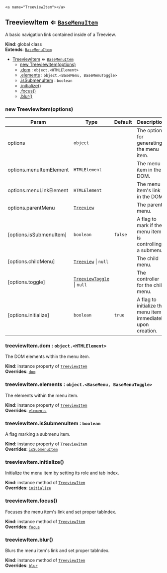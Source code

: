 
    <a name="TreeviewItem"></a>

## TreeviewItem ⇐ [<code>BaseMenuItem</code>](#BaseMenuItem)
A basic navigation link contained inside of a Treeview.

**Kind**: global class  
**Extends**: [<code>BaseMenuItem</code>](#BaseMenuItem)  

* [TreeviewItem](#TreeviewItem) ⇐ [<code>BaseMenuItem</code>](#BaseMenuItem)
    * [new TreeviewItem(options)](#new_TreeviewItem_new)
    * [.dom](#BaseMenuItem+dom) : <code>object.&lt;HTMLElement&gt;</code>
    * [.elements](#BaseMenuItem+elements) : <code>object.&lt;BaseMenu, BaseMenuToggle&gt;</code>
    * [.isSubmenuItem](#BaseMenuItem+isSubmenuItem) : <code>boolean</code>
    * [.initialize()](#TreeviewItem+initialize)
    * [.focus()](#TreeviewItem+focus)
    * [.blur()](#TreeviewItem+blur)

<a name="new_TreeviewItem_new"></a>

### new TreeviewItem(options)

| Param | Type | Default | Description |
| --- | --- | --- | --- |
| options | <code>object</code> |  | The options for generating the menu item. |
| options.menuItemElement | <code>HTMLElement</code> |  | The menu item in the DOM. |
| options.menuLinkElement | <code>HTMLElement</code> |  | The menu item's link in the DOM. |
| options.parentMenu | [<code>Treeview</code>](#Treeview) |  | The parent menu. |
| [options.isSubmenuItem] | <code>boolean</code> | <code>false</code> | A flag to mark if the menu item is controlling a submenu. |
| [options.childMenu] | [<code>Treeview</code>](#Treeview) \| <code>null</code> | <code></code> | The child menu. |
| [options.toggle] | [<code>TreeviewToggle</code>](#TreeviewToggle) \| <code>null</code> | <code></code> | The controller for the child menu. |
| [options.initialize] | <code>boolean</code> | <code>true</code> | A flag to initialize the menu item immediately upon creation. |

<a name="BaseMenuItem+dom"></a>

### treeviewItem.dom : <code>object.&lt;HTMLElement&gt;</code>
The DOM elements within the menu item.

**Kind**: instance property of [<code>TreeviewItem</code>](#TreeviewItem)  
**Overrides**: [<code>dom</code>](#BaseMenuItem+dom)  
<a name="BaseMenuItem+elements"></a>

### treeviewItem.elements : <code>object.&lt;BaseMenu, BaseMenuToggle&gt;</code>
The elements within the menu item.

**Kind**: instance property of [<code>TreeviewItem</code>](#TreeviewItem)  
**Overrides**: [<code>elements</code>](#BaseMenuItem+elements)  
<a name="BaseMenuItem+isSubmenuItem"></a>

### treeviewItem.isSubmenuItem : <code>boolean</code>
A flag marking a submenu item.

**Kind**: instance property of [<code>TreeviewItem</code>](#TreeviewItem)  
**Overrides**: [<code>isSubmenuItem</code>](#BaseMenuItem+isSubmenuItem)  
<a name="TreeviewItem+initialize"></a>

### treeviewItem.initialize()
Initialize the menu item by setting its role and tab index.

**Kind**: instance method of [<code>TreeviewItem</code>](#TreeviewItem)  
**Overrides**: [<code>initialize</code>](#BaseMenuItem+initialize)  
<a name="TreeviewItem+focus"></a>

### treeviewItem.focus()
Focuses the menu item's link and set proper tabIndex.

**Kind**: instance method of [<code>TreeviewItem</code>](#TreeviewItem)  
**Overrides**: [<code>focus</code>](#BaseMenuItem+focus)  
<a name="TreeviewItem+blur"></a>

### treeviewItem.blur()
Blurs the menu item's link and set proper tabIndex.

**Kind**: instance method of [<code>TreeviewItem</code>](#TreeviewItem)  
**Overrides**: [<code>blur</code>](#BaseMenuItem+blur)  
  